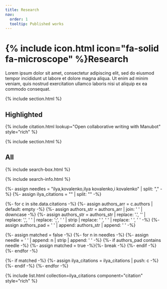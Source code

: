 ```yaml
---
title: Research
nav:
  order: 1
  tooltip: Published works
---
```


# {% include icon.html icon="fa-solid fa-microscope" %}Research

Lorem ipsum dolor sit amet, consectetur adipiscing elit, sed do eiusmod tempor incididunt ut labore et dolore magna aliqua.
Ut enim ad minim veniam, quis nostrud exercitation ullamco laboris nisi ut aliquip ex ea commodo consequat.

{% include section.html %}

## Highlighted

{% include citation.html lookup="Open collaborative writing with Manubot" style="rich" %}

{% include section.html %}

## All

{% include search-box.html %}

{% include search-info.html %}

{%- assign needles = "ilya,kovalenko,ilya kovalenko,i kovalenko" | split: "," -%}
{%- assign ilya_citations = "" | split: "" -%}

{%- for c in site.data.citations -%}
  {%- assign authors_arr = c.authors | default: empty -%}
  {%- assign authors_str = authors_arr | join: ' ' | downcase -%}
  {%- assign authors_str = authors_str
      | replace: '.', ''
      | replace: ',', ' '
      | replace: ';', ' '
      | strip
      | replace: '  ', ' '
      | replace: '  ', ' '
  -%}
  {%- assign authors_pad = ' ' | append: authors_str | append: ' ' -%}

  {%- assign matched = false -%}
  {%- for n in needles -%}
    {%- assign needle = ' ' | append: n | strip | append: ' ' -%}
    {%- if authors_pad contains needle -%}
      {%- assign matched = true -%}{%- break -%}
    {%- endif -%}
  {%- endfor -%}

  {%- if matched -%}
    {%- assign ilya_citations = ilya_citations | push: c -%}
  {%- endif -%}
{%- endfor -%}

{% include list.html collection=ilya_citations component="citation" style="rich" %}


